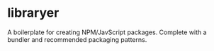 # libraryer
A boilerplate for creating NPM/JavScript packages. Complete with a bundler and recommended packaging patterns.

